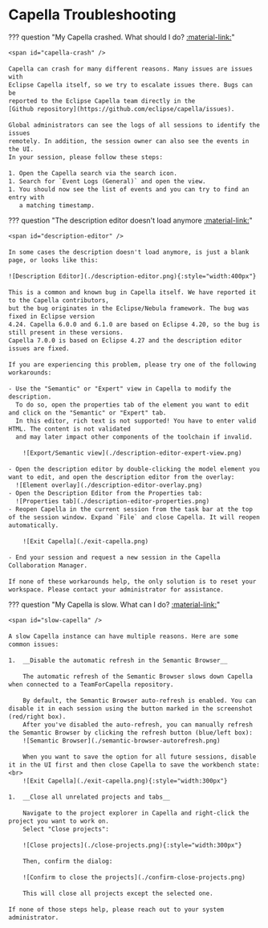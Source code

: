 <!--
 ~ SPDX-FileCopyrightText: Copyright DB InfraGO AG and contributors
 ~ SPDX-License-Identifier: Apache-2.0
 -->

# Capella Troubleshooting

<!-- prettier-ignore -->
??? question "My Capella crashed. What should I do? <a href="#capella-crash">:material-link:</a>"

    <span id="capella-crash" />

    Capella can crash for many different reasons. Many issues are issues with
    Eclipse Capella itself, so we try to escalate issues there. Bugs can be
    reported to the Eclipse Capella team directly in the
    [Github repository](https://github.com/eclipse/capella/issues).

    Global administrators can see the logs of all sessions to identify the issues
    remotely. In addition, the session owner can also see the events in the UI.
    In your session, please follow these steps:

    1. Open the Capella search via the search icon.
    1. Search for `Event Logs (General)` and open the view.
    1. You should now see the list of events and you can try to find an entry with
       a matching timestamp.

<!-- prettier-ignore -->
??? question "The description editor doesn't load anymore <a href="#description-editor">:material-link:</a>"

    <span id="description-editor" />

    In some cases the description doesn't load anymore, is just a blank page, or looks like this:

    ![Description Editor](./description-editor.png){:style="width:400px"}

    This is a common and known bug in Capella itself. We have reported it to the Capella contributors,
    but the bug originates in the Eclipse/Nebula framework. The bug was fixed in Eclipse version
    4.24. Capella 6.0.0 and 6.1.0 are based on Eclipse 4.20, so the bug is still present in these versions.
    Capella 7.0.0 is based on Eclipse 4.27 and the description editor issues are fixed.

    If you are experiencing this problem, please try one of the following workarounds:

    - Use the "Semantic" or "Expert" view in Capella to modify the description.
      To do so, open the properties tab of the element you want to edit and click on the "Semantic" or "Expert" tab.
      In this editor, rich text is not supported! You have to enter valid HTML. The content is not validated
      and may later impact other components of the toolchain if invalid.

        ![Export/Semantic view](./description-editor-expert-view.png)

    - Open the description editor by double-clicking the model element you want to edit, and open the description editor from the overlay:
      ![Element overlay](./description-editor-overlay.png)
    - Open the Description Editor from the Properties tab:
      ![Properties tab](./description-editor-properties.png)
    - Reopen Capella in the current session from the task bar at the top of the session window. Expand `File` and close Capella. It will reopen automatically.

        ![Exit Capella](./exit-capella.png)

    - End your session and request a new session in the Capella Collaboration Manager.

    If none of these workarounds help, the only solution is to reset your workspace. Please contact your administrator for assistance.

<!-- prettier-ignore -->
??? question "My Capella is slow. What can I do? <a href="#slow-capella">:material-link:</a>"

    <span id="slow-capella" />

    A slow Capella instance can have multiple reasons. Here are some common issues:

    1.  __Disable the automatic refresh in the Semantic Browser__

        The automatic refresh of the Semantic Browser slows down Capella when connected to a TeamForCapella repository.

        By default, the Semantic Browser auto-refresh is enabled. You can disable it in each session using the button marked in the screenshot (red/right box).
        After you've disabled the auto-refresh, you can manually refresh the Semantic Browser by clicking the refresh button (blue/left box):
        ![Semantic Browser](./semantic-browser-autorefresh.png)

        When you want to save the option for all future sessions, disable it in the UI first and then close Capella to save the workbench state: <br>
        ![Exit Capella](./exit-capella.png){:style="width:300px"}

    1.  __Close all unrelated projects and tabs__

        Navigate to the project explorer in Capella and right-click the project you want to work on.
        Select "Close projects":

        ![Close projects](./close-projects.png){:style="width:300px"}

        Then, confirm the dialog:

        ![Confirm to close the projects](./confirm-close-projects.png)

        This will close all projects except the selected one.

    If none of those steps help, please reach out to your system administrator.
